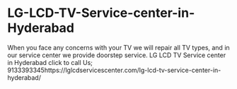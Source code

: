 # LG-LCD-TV-Service-center-in-Hyderabad
When you face any concerns with your TV we will repair all TV types, and in our service center we provide doorstep service. LG LCD TV Service center in Hyderabad click to call Us; 9133393345https://lglcdservicescenter.com/lg-lcd-tv-service-center-in-hyderabad/
